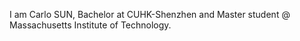 I am Carlo SUN, Bachelor at CUHK-Shenzhen and Master student @ Massachusetts Institute of Technology. 
